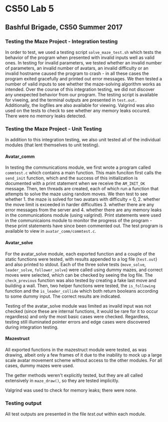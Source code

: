 # CS50 Lab 5
## Bashful Brigade, CS50 Summer 2017

### Testing the Maze Project - Integration testing

In order to test, we used a testing script `solve_maze_test.sh` which tests the 
behavior of the program when presented with invalid inputs well as valid ones. 
In testing for invalid parameters, we tested whether an invalid number of 
parameters, an invalid number of avatars, an invalid difficulty or an invalid 
hostname caused the program to crash - in all these cases the program exited 
gracefully and printed out error messages. We then tested a number of valid 
inputs to see whether the maze-solving algorithm works as intended. Over the 
course of this integration testing, we did not discover any unexpected behavior 
from our program. The testing script is available for viweing, and the terminal 
outputs are presented in `test.out.` Additionally, the logfiles are also 
available for viewing.
Valgrind was also used on the tests to check to see whether any memory leaks 
occured. There were no memory leaks detected.

### Testing the Maze Project - Unit Testing

In addition to this integration testing, we also unit tested all of the 
individual modules (that lent themselves to unit testing). 

#### Avatar_comm
In testing the communications module, we first wrote a program called 
`commtest.c` which contains a main function. This main funciton first calls the 
`send_init` function, which and the success of this initialization is documented 
with a print statement when we receive the `AM_INIT_OK` message. Then, ten 
threads are created, each of which run a function that attempts to solve the 
maze using random moves. We then test to see whether 1. the maze is solved for 
two avatars with difficulty = 0, 2. whether the move limit is exceeded in harder 
difficulties 3. whether there are any error messages from the server and 4. 
whether there are any memory leaks in the communications module (using valgrind). 
Print statements were used in the communicaions module to monitor the progress 
of the program - these print statements have since been commented out. The test 
program is available to view in `avatar_comm/commtest.c`.

#### Avatar_solve
For the avatar_solve module, each exported function and a couple of the static 
functions were tested, with results appended to a log file (`test.out`) and also 
printed to stdout. Each of the three solve tests (`move_solve`, `leader_solve`, 
`follower_solve`) were called using dummy mazes, and correct moves were selected, 
which can be checked by seeing the log file. The `check_previous` function was 
also tested by creating a fake last move and building a wall. Then, two helper 
functions were tested, the `is_following` function and the `is_leader_collide` 
which both return booleans according to some dummy input. The correct results 
are indicated.

Testing of the avatar_solve module was limited as invaild input was not checked 
(since these are internal functions, it would be rare for it to occur regardless) 
and only the most basic cases were checked. Regardless, testing still 
illuminated pointer errors and edge cases were discovered during integration 
testing.

#### Mazestruct
All exported functions in the mazestruct module were tested, as was drawing, 
albeit only a few frames of it due to the inability to mock up a large scale 
avatar movement scheme without access to the other modules. For all cases, 
dummy mazes were used.

The getter methods weren't explicitly tested, but they are all called extensively
in `maze_draw()`, so they are tested implicitly.

Valgrind was used to check for memory leaks; there were none.

### Testing output
All test outputs are presented in the file *test.out* within each module.


